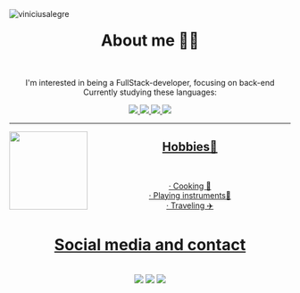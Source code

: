 <img align="left" src="https://media.giphy.com/media/v1.Y2lkPTc5MGI3NjExM3FlODQyYXR2OTdmOHJrcmV4bng2bXowamdxZDVkcWQzejV3Z3V6YiZlcD12MV9pbnRlcm5hbF9naWZfYnlfaWQmY3Q9Zw/AVf7WbypJgQpS4NQkD/giphy.gif" alt="viniciusalegre" width="" title="Vinicius Alegre">
<div align="center">
  <h1>About me 👨🏻</h1>
  <br>
  <p>I'm interested in being a FullStack-developer, focusing on back-end <br>
Currently studying these languages:</p>
  <a href="https://github.com/GustavoObara">
  <img src="https://img.shields.io/badge/C-00599C?style=for-the-badge&logo=c&logoColor=white"/>
  <img src="https://img.shields.io/badge/JavaScript-F7DF1E?style=for-the-badge&logo=javascript&logoColor=black"/>
  <img src="https://img.shields.io/badge/HTML5-E34F26?style=for-the-badge&logo=html5&logoColor=white"/>
  <img src="https://img.shields.io/badge/CSS3-1572B6?style=for-the-badge&logo=css3&logoColor=white"/>
    <br>
    <hr>
  <img align="left" height="140em" src="https://github-readme-stats.vercel.app/api?username=viniciusalegre20&show_icons=false&theme=dark&include_all_commits=true&count_private=true"/>
  <h2 align="center">Hobbies🚀</h2> <br>
  <p align="center">
    · Cooking 🍳 <br>
    · Playing instruments🎸 <br>
    · Traveling ✈️
  </p>
</div>
    

  
##
  
<div align="center"> 
  <h1>Social media and contact</h1>  
  <br> 
  <a href = "mailto:vinicius_alegre@hotmail.com"><img src="https://img.shields.io/badge/Microsoft_Outlook-0078D4?style=for-the-badge&logo=microsoft-outlook&logoColor=white" target="_blank"></a>
  <a href = "https://instagram.com/viniciusalegre"><img src="https://img.shields.io/badge/Instagram-E4405F?style=for-the-badge&logo=instagram&logoColor=white" target="_blank"></a>
  <a href="https://www.linkedin.com/in/viniciusalegre" target="_blank"><img src="https://img.shields.io/badge/-LinkedIn-%230077B5?style=for-the-badge&logo=linkedin&logoColor=white" target="_blank"></a>
  <br>
</div>
